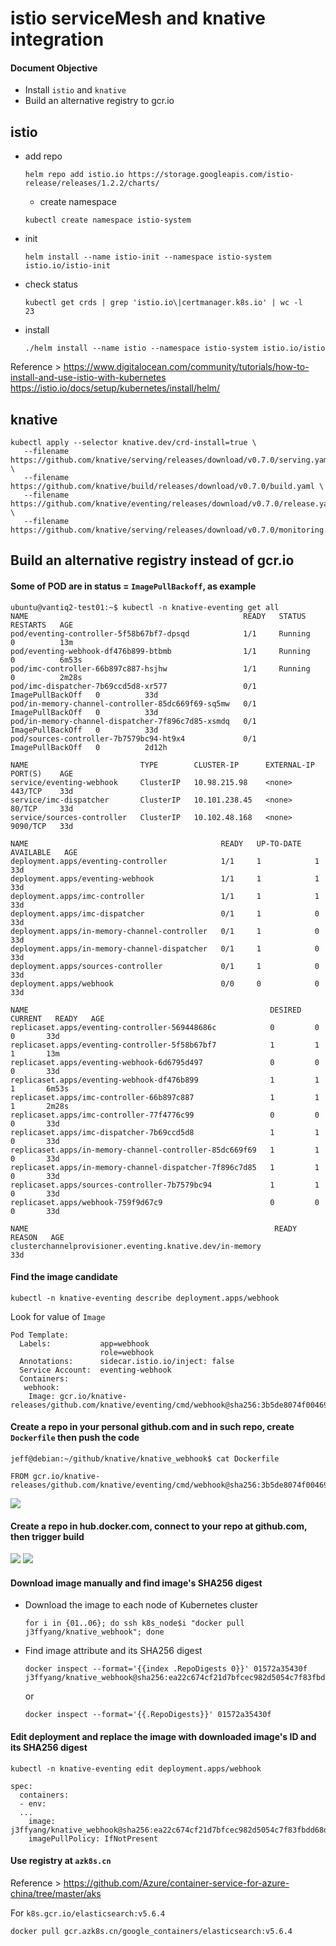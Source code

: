 # istio serviceMesh and knative integration

#### Document Objective

- Install ```istio``` and ```knative```
- Build an alternative registry to gcr.io

## istio

- add repo

  ```
  helm repo add istio.io https://storage.googleapis.com/istio-release/releases/1.2.2/charts/
  ```

  - create namespace

  ```
  kubectl create namespace istio-system
  ```

- init

  ```
  helm install --name istio-init --namespace istio-system istio.io/istio-init
  ```

- check status

  ```
  kubectl get crds | grep 'istio.io\|certmanager.k8s.io' | wc -l
  23
  ```

- install

  ```
  ./helm install --name istio --namespace istio-system istio.io/istio
  ```

Reference >
https://www.digitalocean.com/community/tutorials/how-to-install-and-use-istio-with-kubernetes
https://istio.io/docs/setup/kubernetes/install/helm/


## knative

```
kubectl apply --selector knative.dev/crd-install=true \
   --filename https://github.com/knative/serving/releases/download/v0.7.0/serving.yaml \
   --filename https://github.com/knative/build/releases/download/v0.7.0/build.yaml \
   --filename https://github.com/knative/eventing/releases/download/v0.7.0/release.yaml \
   --filename https://github.com/knative/serving/releases/download/v0.7.0/monitoring.yaml
```


## Build an alternative registry instead of gcr.io

#### Some of POD are in status = ```ImagePullBackoff```, as example

```
ubuntu@vantiq2-test01:~$ kubectl -n knative-eventing get all
NAME                                                READY   STATUS             RESTARTS   AGE
pod/eventing-controller-5f58b67bf7-dpsqd            1/1     Running            0          13m
pod/eventing-webhook-df476b899-btbmb                1/1     Running            0          6m53s
pod/imc-controller-66b897c887-hsjhw                 1/1     Running            0          2m28s
pod/imc-dispatcher-7b69ccd5d8-xr577                 0/1     ImagePullBackOff   0          33d
pod/in-memory-channel-controller-85dc669f69-sq5mw   0/1     ImagePullBackOff   0          33d
pod/in-memory-channel-dispatcher-7f896c7d85-xsmdq   0/1     ImagePullBackOff   0          33d
pod/sources-controller-7b7579bc94-ht9x4             0/1     ImagePullBackOff   0          2d12h

NAME                         TYPE        CLUSTER-IP      EXTERNAL-IP   PORT(S)    AGE
service/eventing-webhook     ClusterIP   10.98.215.98    <none>        443/TCP    33d
service/imc-dispatcher       ClusterIP   10.101.238.45   <none>        80/TCP     33d
service/sources-controller   ClusterIP   10.102.48.168   <none>        9090/TCP   33d

NAME                                           READY   UP-TO-DATE   AVAILABLE   AGE
deployment.apps/eventing-controller            1/1     1            1           33d
deployment.apps/eventing-webhook               1/1     1            1           33d
deployment.apps/imc-controller                 1/1     1            1           33d
deployment.apps/imc-dispatcher                 0/1     1            0           33d
deployment.apps/in-memory-channel-controller   0/1     1            0           33d
deployment.apps/in-memory-channel-dispatcher   0/1     1            0           33d
deployment.apps/sources-controller             0/1     1            0           33d
deployment.apps/webhook                        0/0     0            0           33d

NAME                                                      DESIRED   CURRENT   READY   AGE
replicaset.apps/eventing-controller-569448686c            0         0         0       33d
replicaset.apps/eventing-controller-5f58b67bf7            1         1         1       13m
replicaset.apps/eventing-webhook-6d6795d497               0         0         0       33d
replicaset.apps/eventing-webhook-df476b899                1         1         1       6m53s
replicaset.apps/imc-controller-66b897c887                 1         1         1       2m28s
replicaset.apps/imc-controller-77f4776c99                 0         0         0       33d
replicaset.apps/imc-dispatcher-7b69ccd5d8                 1         1         0       33d
replicaset.apps/in-memory-channel-controller-85dc669f69   1         1         0       33d
replicaset.apps/in-memory-channel-dispatcher-7f896c7d85   1         1         0       33d
replicaset.apps/sources-controller-7b7579bc94             1         1         0       33d
replicaset.apps/webhook-759f9d67c9                        0         0         0       33d

NAME                                                       READY   REASON   AGE
clusterchannelprovisioner.eventing.knative.dev/in-memory                    33d
```

#### Find the image candidate

```
kubectl -n knative-eventing describe deployment.apps/webhook
```

Look for value of ```Image```

```
Pod Template:
  Labels:           app=webhook
                    role=webhook
  Annotations:      sidecar.istio.io/inject: false
  Service Account:  eventing-webhook
  Containers:
   webhook:
    Image: gcr.io/knative-releases/github.com/knative/eventing/cmd/webhook@sha256:3b5de8074f00469c393910fd0fbac70cec10838a858c94ad755af1b6bd6712fd
```

#### Create a repo in your personal github.com and in such repo, create ```Dockerfile``` then push the code

```
jeff@debian:~/github/knative/knative_webhook$ cat Dockerfile

FROM gcr.io/knative-releases/github.com/knative/eventing/cmd/webhook@sha256:3b5de8074f00469c393910fd0fbac70cec10838a858c94ad755af1b6bd6712fd
```

<img src="../imgs/20190813_knative_github.png">

#### Create a repo in hub.docker.com, connect to your repo at github.com, then trigger build

<img src="../imgs/20190813_knative_create_repo_dockerhub.png">

<img src="../imgs/20190813_knative_docker_build.png">

#### Download image manually and find image's SHA256 digest

- Download the image to each node of Kubernetes cluster

  ```
  for i in {01..06}; do ssh k8s_node$i "docker pull j3ffyang/knative_webhook"; done
  ```

- Find image attribute and its SHA256 digest

  ```
  docker inspect --format='{{index .RepoDigests 0}}' 01572a35430f
  j3ffyang/knative_webhook@sha256:ea22c674cf21d7bfcec982d5054c7f83fbdd68d3c0d2fee3529097d34c8701c0
  ```

  or

  ```
  docker inspect --format='{{.RepoDigests}}' 01572a35430f
  ```

#### Edit deployment and replace the image with downloaded image's ID and its SHA256 digest

  ```
  kubectl -n knative-eventing edit deployment.apps/webhook
  ```

  ```
  spec:
    containers:
    - env:
    ...
      image: j3ffyang/knative_webhook@sha256:ea22c674cf21d7bfcec982d5054c7f83fbdd68d3c0d2fee3529097d34c8701c0
      imagePullPolicy: IfNotPresent
  ```

#### Use registry at ```azk8s.cn```

Reference > https://github.com/Azure/container-service-for-azure-china/tree/master/aks

For ```k8s.gcr.io/elasticsearch:v5.6.4```

```
docker pull gcr.azk8s.cn/google_containers/elasticsearch:v5.6.4

```
